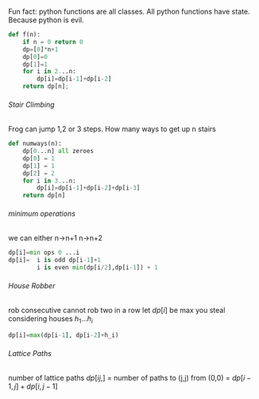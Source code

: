 Fun fact: python functions are all classes. All python functions have state. Because python is evil. 

```python
def f(n):
	if n = 0 return 0
	dp=[0]*n+1
	dp[0]=0
	dp[1]=1
	for i in 2...n:
		dp[i]=dp[i-1]+dp[i-2]
	return dp[n];
```

###### Stair Climbing
Frog can jump 1,2 or 3 steps. How many ways to get up n stairs
```python
def numways(n):
	dp[0...n] all zeroes
	dp[0] = 1
	dp[1] = 1
	dp[2] = 2
	for i in 3...n:
		dp[i]=dp[i-1]+dp[i-2]+dp[i-3]
	return dp[n]
```

###### minimum operations
we can either 
n->n+1
n->n+2
```python
dp[i]=min ops 0 ...i
dp[i]=  i is odd dp[i-1]+1
		i is even min(dp[i/2],dp[i-1]) + 1
```

###### House Robber
rob consecutive cannot rob two in a row 
let $dp[i]$ be max you steal considering houses $h_{1}\dots h_{i}$
```python
dp[i]=max(dp[i-1], dp[i-2]+h_i)
```

###### Lattice Paths

number of lattice paths
$dp[ij,]$ = number of paths to (j,j) from (0,0) = $dp[i-1,j]+dp[i,j-1]$
